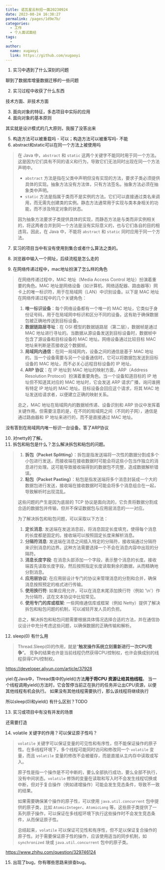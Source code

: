 ```yaml
---
title: 诺瓦星云秋招一面20230924
date: 2023-08-24 16:38:27
permalink: /pages/1d9e7b/
categories:
  - 工作
  - 个人面试面经
tags:
  - 
author: 
  name: xugaoyi
  link: https://github.com/xugaoyi
---
```



1. 实习中遇到了什么深刻的问题

聊到了数据库增量数据迁移的一些问题

2. 实习过程中收获了什么东西

技术方面、非技术方面

3. 面向对象的特征，多态项目中实际的应用
4. 面向对象的基本原则

其实就是设计模式的几大原则，我服了没答出来

5. 构造方法可以被重载吗 - 可以；构造方法可以被重写吗- 不能
6. abstract和static可以在同一个方法上被使用吗

> 在 Java 中，`abstract` 和 `static` 这两个关键字不能同时用于同一个方法。这是因为它们具有不同的语义和行为，导致它们无法同时出现在同一个方法声明中。
>
> - `abstract` 方法是指在父类中声明但没有实现的方法，要求子类必须提供具体的实现。抽象方法没有方法体，只有方法签名。抽象方法必须在抽象类中声明。
> - `static` 方法是指属于类而不是实例的方法。它们可以直接通过类名来调用，而无需先创建类的实例。静态方法通常用于实现与类本身相关的功能，而不涉及特定对象的状态。
>
> 因为抽象方法要求子类提供具体的实现，而静态方法是与类而非实例相关的，将这两者合并到同一个方法是没有实际意义的，也与它们各自的目的相违背。因此，在 Java 中，不能将 `abstract` 和 `static` 同时应用于同一个方法。



7. 实习的项目当中有没有使用到集合或者什么算法之类的。

8. 浏览器中输入一个网址，后续流程是怎么走的
9. 在网络传递过程中，mac地址扮演了怎么样的角色

> 在网络传递过程中，MAC 地址（Media Access Control 地址）扮演着重要的角色。MAC 地址是网络设备（如计算机、网络适配器、路由器等）网卡上的唯一标识符，用于在局域网（LAN）中识别设备。以下是 MAC 地址在网络传递过程中的几个关键角色：
>
> 1. **唯一标识设备**：每个网络设备都有一个唯一的 MAC 地址，它类似于身份证号码，用于在局域网中标识和区分不同的设备。这有助于确保数据包被正确地传送到目标设备。
> 2. **数据链路层寻址**：在 OSI 模型的数据链路层（第二层），数据帧是通过 MAC 地址进行寻址的。当数据从源设备发送到目标设备时，数据帧中包含了源设备和目标设备的 MAC 地址。网络设备通过比较目标 MAC 地址来判断是否接收这个数据帧。
> 3. **局域网内通信**：在同一局域网内，设备之间的通信是基于 MAC 地址的。当一个设备需要与另一个设备通信时，它可以将数据包发送到目标设备的 MAC 地址，而不必关心远程目标设备的 IP 地址。
> 4. **ARP 协议**：在 IP 地址到 MAC 地址的映射方面，ARP（Address Resolution Protocol）扮演着重要角色。当一个设备知道目标的 IP 地址但不知道其对应的 MAC 地址时，它会发送 ARP 请求广播，询问谁拥有特定 IP 地址的 MAC 地址。目标设备会回应这个请求，将其 MAC 地址发送给请求者，以便建立正确的映射关系。
>
> 总之，MAC 地址在局域网内的数据帧传递、设备识别和 ARP 协议中发挥着关键作用。但需要注意的是，在不同的局域网之间（不同的子网），通信是通过路由器和 IP 地址来进行的，而不是直接通过 MAC 地址。

没有答到在局域网内唯一标识一台设备。答了ARP协议

10. 对netty的了解。
11. 拆包和粘包是什么？怎么解决拆包和粘包的问题。

> 1. **拆包（Packet Splitting）**：拆包是指发送端将一次性的数据分割成多个小包进行发送，而接收端在接收数据时可能会将这些小包当作独立的消息进行处理。这可能导致接收端得到的数据包不完整，造成数据解析错误。
> 2. **粘包（Packet Pasting）**：粘包是指发送端将多个消息封装成一个大的数据包进行发送，接收端在接收数据时可能会将多个消息组合在一起，导致解析时出现混乱。
>
> 这些问题的产生是因为底层的 TCP 协议是面向流的，它负责将数据分割成合适的数据包并传输，但并不保证数据包与应用层消息的一一对应。
>
> 为了解决拆包和粘包问题，可以采取以下方法：
>
> 1. **定长消息**: 发送端在发送消息前，将消息固定长度填充，使得每个消息的长度都是固定的。接收端可以按照固定长度来解析消息。
> 2. **分隔符消息**: 发送端在消息之间插入特定的分隔符，接收端通过分隔符来识别消息的边界。这种方法需要选择一个不会在消息内容中出现的分隔符。
> 3. **消息长度字段**: 在消息头部添加一个字段，表示整个消息的长度。接收端首先读取长度字段，然后按照指定长度读取剩余的数据，从而精确地分割消息。
> 4. **应用层协议**: 在应用层设计专门的协议来管理消息的分割和合并，确保消息按照预定的格式进行传输。
> 5. **使用换行符**: 如果应用允许，可以在消息末尾添加换行符（例如 '\n'）作为分隔符，这在文本协议中比较常见。
> 6. **使用专门的库或框架**: 一些网络通信库或框架（例如 Netty）提供了解决拆包和粘包问题的机制，可以减轻开发人员的负担。
>
> 总之，解决拆包和粘包问题需要根据具体情况选择合适的方法，并在通信协议设计中充分考虑这些问题，以确保数据的正确传输和解析。

12. sleep(0) 有什么用

> Thread.Sleep(0)的作用，就是“**触发操作系统立刻重新进行一次CPU竞争**”。 竞争的结果也许是当前线程仍然获得CPU控制权，也许会换成别的线程获得CPU控制权。

https://developer.aliyun.com/article/37928

yiel:在Java中，Thread类中的yield()方法**用于将CPU 资源让给其他线程**。 当一个线程调用yield()方法时，它会暂停当前正在执行的任务并让出CPU资源，以便其他线程有机会执行。 如果没有其他线程需要执行，那么该线程将继续执行

所以sleep(0)和yield() 有什么区别？TODO



13. 实习或项目中有没有并发的场景

还需要打造 



14. volatile 关键字的作用？可以保证原子性吗？

>  `volatile` 关键字可以保证变量的可见性和有序性，但不能保证操作的原子性。在多线程环境下，多个线程可能同时访问和修改同一个 `volatile` 变量，而且 `volatile` 变量的修改不会被缓存，而是直接从主内存中读取或写入。
>
> 原子性是指一个操作是不可中断的，要么全部执行成功，要么全部不执行，没有中间状态。`volatile` 修饰的变量在读取和写入时不会发生线程切换或中断，但对于复合操作（例如递增操作）可能会发生竞态条件，导致不一致的结果。
>
> 如果需要确保某个操作的原子性，可以使用 `java.util.concurrent` 包中提供的原子类，比如 `AtomicInteger`、`AtomicLong` 等。这些原子类提供了一系列原子操作，可以保证在多线程环境下执行这些操作时不会发生竞态条件，从而保证原子性。
>
> 总结起来，`volatile` 可以保证可见性和有序性，但不足以保证复合操作的原子性。对于需要保证原子性的操作，应该使用适当的同步机制，如 `synchronized` 块或 `java.util.concurrent` 包中的原子类。

https://www.zhihu.com/question/329746124

15. 出现了bug，你有哪些思路来排查bug。





